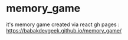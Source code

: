 # memory_game
it's memory game created via react
gh pages : https://babakdevgeek.github.io/memory_game/
